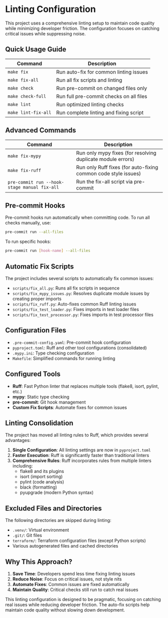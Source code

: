 # Linting Configuration

This project uses a comprehensive linting setup to maintain code quality while minimizing developer friction. The configuration focuses on catching critical issues while suppressing noise.

## Quick Usage Guide

| Command | Description |
|---------|-------------|
| `make fix` | Run auto-fix for common linting issues |
| `make fix-all` | Run all fix scripts and linting |
| `make check` | Run pre-commit on changed files only |
| `make check-full` | Run full pre-commit checks on all files |
| `make lint` | Run optimized linting checks |
| `make lint-fix-all` | Run complete linting and fixing script |

## Advanced Commands

| Command | Description |
|---------|-------------|
| `make fix-mypy` | Run only mypy fixes (for resolving duplicate module errors) |
| `make fix-ruff` | Run only Ruff fixes (for auto-fixing common code style issues) |
| `pre-commit run --hook-stage manual fix-all` | Run the fix-all script via pre-commit |

## Pre-commit Hooks

Pre-commit hooks run automatically when committing code. To run all checks manually, use:

```bash
pre-commit run --all-files
```

To run specific hooks:

```bash
pre-commit run [hook-name] --all-files
```

## Automatic Fix Scripts

The project includes several scripts to automatically fix common issues:

- `scripts/fix_all.py`: Runs all fix scripts in sequence
- `scripts/fix_mypy_issues.py`: Resolves duplicate module issues by creating proper imports
- `scripts/fix_ruff.py`: Auto-fixes common Ruff linting issues
- `scripts/fix_test_loader.py`: Fixes imports in test loader files
- `scripts/fix_test_processor.py`: Fixes imports in test processor files

## Configuration Files

- `.pre-commit-config.yaml`: Pre-commit hook configuration
- `pyproject.toml`: Ruff and other tool configurations (consolidated)
- `.mypy.ini`: Type checking configuration
- `Makefile`: Simplified commands for running linting

## Configured Tools

- **Ruff**: Fast Python linter that replaces multiple tools (flake8, isort, pylint, etc.)
- **mypy**: Static type checking
- **pre-commit**: Git hook management
- **Custom Fix Scripts**: Automate fixes for common issues

## Linting Consolidation

The project has moved all linting rules to Ruff, which provides several advantages:

1. **Single Configuration**: All linting settings are now in `pyproject.toml`
2. **Faster Execution**: Ruff is significantly faster than traditional linters
3. **Comprehensive Rules**: Ruff incorporates rules from multiple linters including:
   - flake8 and its plugins
   - isort (import sorting)
   - pylint (code analysis)
   - black (formatting)
   - pyupgrade (modern Python syntax)

## Excluded Files and Directories

The following directories are skipped during linting:
- `.venv/`: Virtual environment
- `.git/`: Git files
- `terraform/`: Terraform configuration files (except Python scripts)
- Various autogenerated files and cached directories

## Why This Approach?

1. **Save Time**: Developers spend less time fixing linting issues
2. **Reduce Noise**: Focus on critical issues, not style nits
3. **Automate Fixes**: Common issues are fixed automatically
4. **Maintain Quality**: Critical checks still run to catch real issues

This linting configuration is designed to be pragmatic, focusing on catching real issues while reducing developer friction. The auto-fix scripts help maintain code quality without slowing down development.
